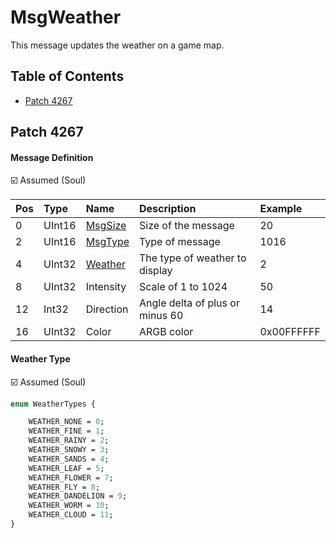# MsgWeather

This message updates the weather on a game map.

## Table of Contents

* [Patch 4267](#patch-4267)

## Patch 4267

#### Message Definition

☑️ Assumed (Soul)

| Pos | Type | Name | Description | Example |
|:-------|:--------|:--------|:--------|:--------|
| 0  | UInt16 | [MsgSize](index.md#message-header) | Size of the message | 20 |
| 2  | UInt16 | [MsgType](index.md#message-header) | Type of message | 1016 |
| 4  | UInt32 | [Weather](#weather-type) | The type of weather to display | 2 |
| 8  | UInt32 | Intensity | Scale of 1 to 1024 | 50 |
| 12 | Int32 | Direction | Angle delta of plus or minus 60 | 14 |
| 16 | UInt32 | Color | ARGB color | 0x00FFFFFF |

#### Weather Type

☑️ Assumed (Soul)

```proto
enum WeatherTypes {

    WEATHER_NONE = 0;
    WEATHER_FINE = 1;
    WEATHER_RAINY = 2;
    WEATHER_SNOWY = 3;
    WEATHER_SANDS = 4;
    WEATHER_LEAF = 5;
    WEATHER_FLOWER = 7;
    WEATHER_FLY = 8;
    WEATHER_DANDELION = 9;
    WEATHER_WORM = 10;
    WEATHER_CLOUD = 11;
}
```
